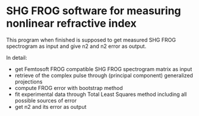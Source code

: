 # SHG FROG software for measuring nonlinear refractive index

This program when finished is supposed to get measured SHG FROG spectrogram as input and give n2 and n2 error as output.

In detail:
- get Femtosoft FROG compatible SHG FROG spectrogram matrix as input
- retrieve of the complex pulse through (principal component) generalized projections 
- compute FROG error with bootstrap method
- fit experimental data through Total Least Squares method including all possible sources of error
- get n2 and its error as output
